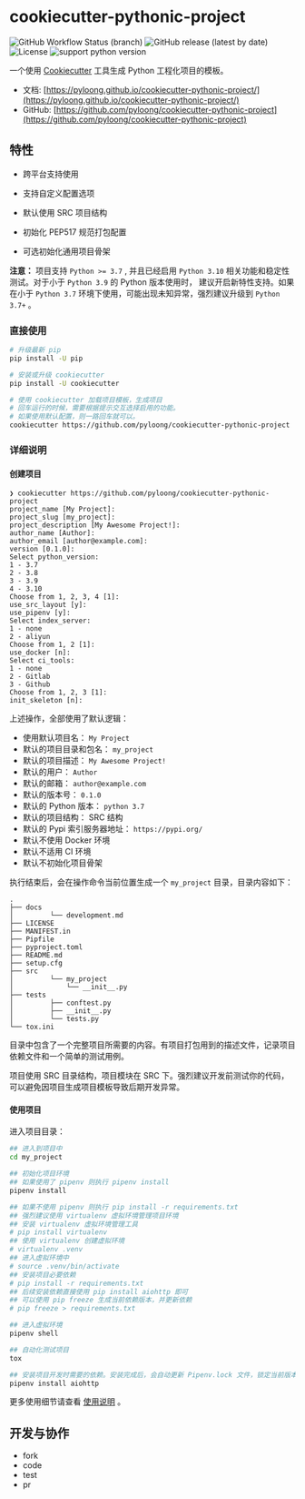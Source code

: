 # cookiecutter-pythonic-project

![GitHub Workflow Status (branch)](https://img.shields.io/github/workflow/status/pyloong/cookiecutter-pythonic-project/main/main?style=flat-square)
![GitHub release (latest by date)](https://img.shields.io/github/v/release/pyloong/cookiecutter-pythonic-project?style=flat-square)
![License](https://img.shields.io/github/license/pyloong/cookiecutter-pythonic-project?style=flat-square)
![support python version](https://img.shields.io/badge/python-3.7%20%7C%203.8%20%7C%203.9%20%7C%203.10-blue)

一个使用 [Cookiecutter](https://github.com/cookiecutter/cookiecutter) 工具生成 Python 工程化项目的模板。

- 文档: [https://pyloong.github.io/cookiecutter-pythonic-project/](https://pyloong.github.io/cookiecutter-pythonic-project/)
- GitHub: [https://github.com/pyloong/cookiecutter-pythonic-project](https://github.com/pyloong/cookiecutter-pythonic-project)

## 特性

- 跨平台支持使用
- 支持自定义配置选项

- 默认使用 SRC 项目结构
- 初始化 PEP517 规范打包配置
- 可选初始化通用项目骨架

**注意：** 项目支持 `Python >= 3.7` , 并且已经启用 `Python 3.10` 相关功能和稳定性测试。对于小于 `Python 3.9` 的 Python 版本使用时，
建议开启新特性支持。如果在小于 `Python 3.7` 环境下使用，可能出现未知异常，强烈建议升级到 `Python 3.7+` 。

### 直接使用

```bash
# 升级最新 pip
pip install -U pip

# 安装或升级 cookiecutter
pip install -U cookiecutter

# 使用 cookiecutter 加载项目模板，生成项目
# 回车运行的时候，需要根据提示交互选择启用的功能。
# 如果使用默认配置，则一路回车就可以。
cookiecutter https://github.com/pyloong/cookiecutter-pythonic-project
```

### 详细说明

#### 创建项目

```text
❯ cookiecutter https://github.com/pyloong/cookiecutter-pythonic-project
project_name [My Project]:  
project_slug [my_project]: 
project_description [My Awesome Project!]: 
author_name [Author]: 
author_email [author@example.com]: 
version [0.1.0]: 
Select python_version:
1 - 3.7
2 - 3.8
3 - 3.9
4 - 3.10
Choose from 1, 2, 3, 4 [1]:
use_src_layout [y]:
use_pipenv [y]:
Select index_server:
1 - none
2 - aliyun
Choose from 1, 2 [1]:
use_docker [n]:
Select ci_tools:
1 - none
2 - Gitlab
3 - Github
Choose from 1, 2, 3 [1]:
init_skeleton [n]:
```

上述操作，全部使用了默认逻辑：

- 使用默认项目名： `My Project`
- 默认的项目目录和包名： `my_project`
- 默认的项目描述： `My Awesome Project!`
- 默认的用户： `Author`
- 默认的邮箱： `author@example.com`
- 默认的版本号： `0.1.0`
- 默认的 Python 版本： `python 3.7`
- 默认的项目结构： SRC 结构
- 默认的 Pypi 索引服务器地址： `https://pypi.org/`
- 默认不使用 Docker 环境
- 默认不适用 CI 环境
- 默认不初始化项目骨架

执行结束后，会在操作命令当前位置生成一个 `my_project` 目录，目录内容如下：

```text
.
├── docs
│         └── development.md
├── LICENSE
├── MANIFEST.in
├── Pipfile
├── pyproject.toml
├── README.md
├── setup.cfg
├── src
│         └── my_project
│             └── __init__.py
├── tests
│         ├── conftest.py
│         ├── __init__.py
│         └── tests.py
└── tox.ini
```

目录中包含了一个完整项目所需要的内容。有项目打包用到的描述文件，记录项目依赖文件和一个简单的测试用例。

项目使用 SRC 目录结构，项目模块在 SRC 下。强烈建议开发前测试你的代码，可以避免因项目生成项目模板导致后期开发异常。

#### 使用项目

进入项目目录：

```bash
## 进入到项目中
cd my_project

## 初始化项目环境
## 如果使用了 pipenv 则执行 pipenv install
pipenv install

## 如果不使用 pipenv 则执行 pip install -r requirements.txt
## 强烈建议使用 virtualenv 虚拟环境管理项目环境
## 安装 virtualenv 虚拟环境管理工具
# pip install virtualenv
## 使用 virtualenv 创建虚拟环境
# virtualenv .venv
## 进入虚拟环境中
# source .venv/bin/activate
## 安装项目必要依赖
# pip install -r requirements.txt
## 后续安装依赖直接使用 pip install aiohttp 即可
## 可以使用 pip freeze 生成当前依赖版本，并更新依赖
# pip freeze > requirements.txt

## 进入虚拟环境
pipenv shell

## 自动化测试项目
tox

## 安装项目开发时需要的依赖。安装完成后，会自动更新 Pipenv.lock 文件，锁定当前版本。
pipenv install aiohttp
```

更多使用细节请查看 [使用说明](./docs/usage.md) 。

## 开发与协作

- fork
- code
- test
- pr
